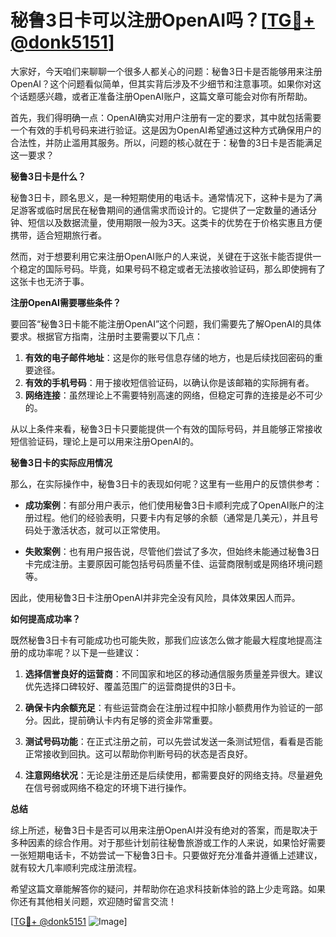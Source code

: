 # 秘鲁3日卡可以注册OpenAI吗？[[TG💪+ @donk5151](https://t.me/s/donk5151)]

大家好，今天咱们来聊聊一个很多人都关心的问题：秘鲁3日卡是否能够用来注册OpenAI？这个问题看似简单，但其实背后涉及不少细节和注意事项。如果你对这个话题感兴趣，或者正准备注册OpenAI账户，这篇文章可能会对你有所帮助。

首先，我们得明确一点：OpenAI确实对用户注册有一定的要求，其中就包括需要一个有效的手机号码来进行验证。这是因为OpenAI希望通过这种方式确保用户的合法性，并防止滥用其服务。所以，问题的核心就在于：秘鲁的3日卡是否能满足这一要求？

**秘鲁3日卡是什么？**

秘鲁3日卡，顾名思义，是一种短期使用的电话卡。通常情况下，这种卡是为了满足游客或临时居民在秘鲁期间的通信需求而设计的。它提供了一定数量的通话分钟、短信以及数据流量，使用期限一般为3天。这类卡的优势在于价格实惠且方便携带，适合短期旅行者。

然而，对于想要利用它来注册OpenAI账户的人来说，关键在于这张卡能否提供一个稳定的国际号码。毕竟，如果号码不稳定或者无法接收验证码，那么即使拥有了这张卡也无济于事。

**注册OpenAI需要哪些条件？**

要回答“秘鲁3日卡能不能注册OpenAI”这个问题，我们需要先了解OpenAI的具体要求。根据官方指南，注册时主要需要以下几点：

1. **有效的电子邮件地址**：这是你的账号信息存储的地方，也是后续找回密码的重要途径。
2. **有效的手机号码**：用于接收短信验证码，以确认你是该邮箱的实际拥有者。
3. **网络连接**：虽然理论上不需要特别高速的网络，但稳定可靠的连接是必不可少的。

从以上条件来看，秘鲁3日卡只要能提供一个有效的国际号码，并且能够正常接收短信验证码，理论上是可以用来注册OpenAI的。

**秘鲁3日卡的实际应用情况**

那么，在实际操作中，秘鲁3日卡的表现如何呢？这里有一些用户的反馈供参考：

- **成功案例**：有部分用户表示，他们使用秘鲁3日卡顺利完成了OpenAI账户的注册过程。他们的经验表明，只要卡内有足够的余额（通常是几美元），并且号码处于激活状态，就可以正常使用。
  
- **失败案例**：也有用户报告说，尽管他们尝试了多次，但始终未能通过秘鲁3日卡完成注册。主要原因可能包括号码质量不佳、运营商限制或是网络环境问题等。

因此，使用秘鲁3日卡注册OpenAI并非完全没有风险，具体效果因人而异。

**如何提高成功率？**

既然秘鲁3日卡有可能成功也可能失败，那我们应该怎么做才能最大程度地提高注册的成功率呢？以下是一些建议：

1. **选择信誉良好的运营商**：不同国家和地区的移动通信服务质量差异很大。建议优先选择口碑较好、覆盖范围广的运营商提供的3日卡。
   
2. **确保卡内余额充足**：有些运营商会在注册过程中扣除小额费用作为验证的一部分。因此，提前确认卡内有足够的资金非常重要。

3. **测试号码功能**：在正式注册之前，可以先尝试发送一条测试短信，看看是否能正常接收到回执。这可以帮助你判断号码的状态是否良好。

4. **注意网络状况**：无论是注册还是后续使用，都需要良好的网络支持。尽量避免在信号弱或网络不稳定的环境下进行操作。

**总结**

综上所述，秘鲁3日卡是否可以用来注册OpenAI并没有绝对的答案，而是取决于多种因素的综合作用。对于那些计划前往秘鲁旅游或工作的人来说，如果恰好需要一张短期电话卡，不妨尝试一下秘鲁3日卡。只要做好充分准备并遵循上述建议，就有较大几率顺利完成注册流程。

希望这篇文章能解答你的疑问，并帮助你在追求科技新体验的路上少走弯路。如果你还有其他相关问题，欢迎随时留言交流！

[[TG💪+ @donk5151](https://t.me/s/donk5151) ![Image](https://i.postimg.cc/rwNCRYN7/Snipaste-2025-04-30-17-27-05.png)]